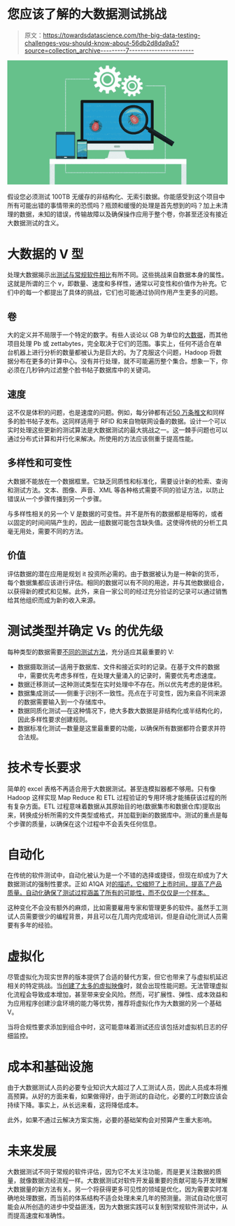 # 您应该了解的大数据测试挑战

> 原文：<https://towardsdatascience.com/the-big-data-testing-challenges-you-should-know-about-56db2d8da9a5?source=collection_archive---------7----------------------->

![](img/657ca72dbbc1a107de429b6328a1a31e.png)

假设您必须测试 100TB 无缓存的非结构化、无索引数据。你能感受到这个项目中所有可能出错的事情带来的恐慌吗？瓶颈和缓慢的处理是首先想到的吗？加上未清理的数据，未知的错误，传输故障以及确保操作应用于整个卷，你甚至还没有接近大数据测试的含义。

# 大数据的 V 型

处理大数据揭示出[测试与常规软件相比](https://www.smartdatacollective.com/challenges-and-solutions-of-big-data-testing/)有所不同。这些挑战来自数据本身的属性。这就是所谓的三个 v，即数量、速度和多样性，通常以可变性和价值作为补充。它们中的每一个都提出了具体的挑战，它们也可能通过协同作用产生更多的问题。

## 卷

大的定义并不局限于一个特定的数字。有些人谈论以 GB 为单位的[大数据](https://www.lifewire.com/terabytes-gigabytes-amp-petabytes-how-big-are-they-4125169)，而其他项目处理 Pb 或 zettabytes，完全取决于它们的范围。事实上，任何不适合在单台机器上进行分析的数量都被认为是巨大的。为了克服这个问题，Hadoop 将数据分布在更多的计算中心。没有并行处理，就不可能遍历整个集合。想象一下，你必须在几秒钟内过滤整个脸书帖子数据库中的关键词。

## 速度

这不仅是体积的问题，也是速度的问题。例如，每分钟都有近[50 万条推文](https://blog.microfocus.com/how-much-data-is-created-on-the-internet-each-day/)和同样多的脸书帖子发布。这同样适用于 RFID 和来自物联网设备的数据。设计一个可以实时处理这些更新的测试算法是大数据测试的最大挑战之一。这一棘手问题也可以通过分布式计算和并行化来解决。所使用的方法应该侧重于提高性能。

## 多样性和可变性

大数据不能放在一个数据框里。它缺乏同质性和标准化，需要设计新的检索、查询和测试方法。文本、图像、声音、XML 等各种格式需要不同的验证方法，以防止错误从一个步骤传播到另一个步骤。

与多样性相关的另一个 V 是数据的可变性。并不是所有的数据都是相等的，或者以固定的时间间隔产生的，因此一组数据可能包含缺失值。这使得传统的分析工具毫无用处，需要不同的方法。

## 价值

评估数据的潜在应用是规划 it 投资所必需的。由于数据被认为是一种新的货币，每个数据集都应该进行评估。相同的数据可以有不同的用途，并与其他数据组合，以获得新的模式和见解。此外，来自一家公司的经过充分验证的记录可以通过销售给其他组织而成为新的收入来源。

# 测试类型并确定 Vs 的优先级

每种类型的数据需要[不同的测试方法](https://www.slideshare.net/TechWellPresentations/the-four-vs-of-big-data-testing-variety-volume-velocity-and-veracity)，充分适应其最重要的 V:

*   数据摄取测试—适用于数据库、文件和接近实时的记录。在基于文件的数据中，需要优先考虑多样性，在处理大量涌入的记录时，需要优先考虑速度。
*   数据迁移测试—这种测试类型在实时处理中不存在。所以优先考虑的是体积。
*   数据集成测试——侧重于识别不一致性。亮点在于可变性，因为来自不同来源的数据需要输入到一个存储库中。
*   数据同质化测试—在这种情况下，绝大多数大数据是非结构化或半结构化的，因此多样性要求创建规则。
*   数据标准化测试—数量是这里最重要的功能，以确保所有数据都符合要求并符合法规。

# 技术专长要求

简单的 excel 表格不再适合用于大数据测试。甚至连模拟器都不够用。只有像 Hadoop 这样实现 Map Reduce 和 ETL 过程验证的专用环境才能捕获该过程的所有复杂方面。ETL 过程意味着数据从其原始目的地(数据集市和数据仓库)提取出来，转换成分析所需的文件类型或格式，并加载到新的数据库中。测试的重点是每个步骤的质量，以确保在这个过程中不会丢失任何信息。

# 自动化

在传统的软件测试中，自动化被认为是一个不错的选择或捷径，但现在却成为了大数据测试的强制性要求。正如 A1QA 对[的描述，它缩短了上市时间，提高了产品质量。自动化确保了测试过程涵盖了所有的可能性，而不仅仅是一个样本。](https://www.a1qa.com/services/testing_automation/)

这种变化不会没有额外的麻烦，比如需要雇用专家和管理更多的软件。虽然手工测试人员需要很少的编程背景，并且可以在几周内完成培训，但是自动化测试人员需要有多年的经验。

# 虚拟化

尽管虚拟化为现实世界的版本提供了合适的替代方案，但它也带来了与虚拟机延迟相关的特定挑战。当[创建了太多的虚拟映像](http://www.dummies.com/programming/big-data/challenges-of-virtualization-for-big-data/)时，就会出现性能问题。无法管理虚拟化流程会导致成本增加，甚至带来安全风险。然而，可扩展性、弹性、成本效益和为应用程序创建沙盒环境的能力等优势，推荐将虚拟化作为大数据的另一个基础 V。

当将合规性要求添加到组合中时，这可能意味着测试还应该包括对虚拟机日志的仔细监控。

# 成本和基础设施

由于大数据测试人员的必要专业知识大大超过了人工测试人员，因此人员成本将推高预算。从好的方面来看，如果做得好，由于测试的自动化，必要的工时数应该会持续下降。事实上，从长远来看，这将降低成本。

此外，如果不通过云解决方案实施，必要的基础架构会对预算产生重大影响。

# 未来发展

大数据测试不同于常规的软件评估，因为它不太关注功能，而是更关注数据的质量，就像数据流经流程一样。大数据测试对软件开发最重要的贡献可能与开发理解大数据量的新方法有关。另一个将获得更多可见性的领域是优化，因为需要实时准确地处理数据，而当前的体系结构不适合处理未来几年的预测量。测试自动化很可能会从所创造的进步中受益匪浅，因为大数据实践可以复制到常规软件测试中，从而提高速度和准确性。